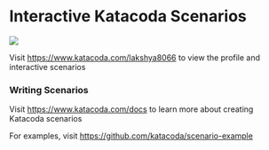 # Interactive Katacoda Scenarios

[![](http://shields.katacoda.com/katacoda/lakshya8066/count.svg)](https://www.katacoda.com/lakshya8066 "Get your profile on Katacoda.com")

Visit https://www.katacoda.com/lakshya8066 to view the profile and interactive scenarios

### Writing Scenarios
Visit https://www.katacoda.com/docs to learn more about creating Katacoda scenarios

For examples, visit https://github.com/katacoda/scenario-example
